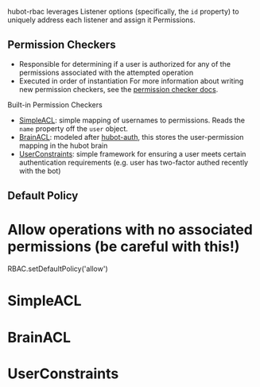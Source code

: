 hubot-rbac leverages Listener options (specifically, the `id` property) to uniquely address each listener and assign it Permissions.

## Permission Checkers
- Responsible for determining if a user is authorized for any of the permissions associated with the attempted operation
- Executed in order of instantiation
For more information about writing new permission checkers, see the [permission checker docs](./permission-checkers.md).

Built-in Permission Checkers
- [SimpleACL](#SimpleACL): simple mapping of usernames to permissions. Reads the `name` property off the `user` object.
- [BrainACL](#BrainACL): modeled after [hubot-auth](hubot-scripts/hubot-auth), this stores the user-permission mapping in the hubot brain
- [UserConstraints](#UserConstraints): simple framework for ensuring a user meets certain authentication requirements (e.g. user has two-factor authed recently with the bot)

## Default Policy
  # Allow operations with no associated permissions (be careful with this!)
  RBAC.setDefaultPolicy('allow')

# SimpleACL

# BrainACL

# UserConstraints
